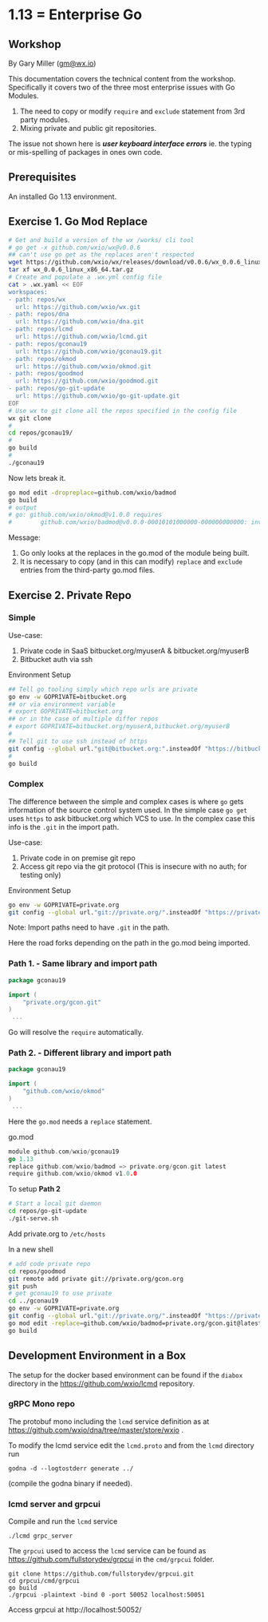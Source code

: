 # 1.13 = Enterprise Go
## Workshop

By Gary Miller
(gm@wx.io)

This documentation covers the technical content from the workshop.
Specifically it covers two of the three most enterprise issues with Go Modules.

1. The need to copy or modify `require` and `exclude` statement from 3rd party modules.
2. Mixing private and public git repositories.

The issue not shown here is **_user keyboard interface errors_** ie. the typing or mis-spelling of packages in ones own code.

## Prerequisites

An installed Go 1.13 environment.

## Exercise 1. Go Mod Replace


``` bash
# Get and build a version of the wx /works/ cli tool
# go get -x github.com/wxio/wx@v0.0.6
## can't use go get as the replaces aren't respected
wget https://github.com/wxio/wx/releases/download/v0.0.6/wx_0.0.6_linux_x86_64.tar.gz
tar xf wx_0.0.6_linux_x86_64.tar.gz
# Create and populate a .wx.yml config file
cat > .wx.yaml << EOF
workspaces:
- path: repos/wx
  url: https://github.com/wxio/wx.git
- path: repos/dna
  url: https://github.com/wxio/dna.git
- path: repos/lcmd
  url: https://github.com/wxio/lcmd.git
- path: repos/gconau19
  url: https://github.com/wxio/gconau19.git
- path: repos/okmod
  url: https://github.com/wxio/okmod.git
- path: repos/goodmod
  url: https://github.com/wxio/goodmod.git
- path: repos/go-git-update
  url: https://github.com/wxio/go-git-update.git
EOF
# Use wx to git clone all the repos specified in the config file
wx git clone
#
cd repos/gconau19/
#
go build
#
./gconau19

```

Now lets break it.

``` bash
go mod edit -dropreplace=github.com/wxio/badmod
go build
# output
# go: github.com/wxio/okmod@v1.0.0 requires
#        github.com/wxio/badmod@v0.0.0-00010101000000-000000000000: invalid version: unknown revision 000000000000
```

Message: 

1. Go only looks at the replaces in the go.mod of the module being built.
1. It is necessary to copy (and in this can modify) `replace` and `exclude` entries from the third-party go.mod files.

## Exercise 2. Private Repo

### Simple

Use-case:

1. Private code in SaaS bitbucket.org/myuserA & bitbucket.org/myuserB
1. Bitbucket auth via ssh

Environment Setup
``` bash
## Tell go tooling simply which repo urls are private
go env -w GOPRIVATE=bitbucket.org
## or via environment variable
# export GOPRIVATE=bitbucket.org
## or in the case of multiple differ repos
# export GOPRIVATE=bitbucket.org/myuserA,bitbucket.org/myuserB
#
## Tell git to use ssh instead of https
git config --global url."git@bitbucket.org:".insteadOf "https://bitbucket.org/"
#
go build
```

### Complex

The difference between the simple and complex cases is where `go` gets information of the source control system used. In the simple case `go get` uses `https` to ask bitbucket.org which VCS to use. In the complex case this info is the `.git` in the import path.

Use-case:

1. Private code in on premise git repo
1. Access git repo via the git protocol (This is insecure with no auth; for testing only)

Environment Setup
``` bash
go env -w GOPRIVATE=private.org
git config --global url."git://private.org/".insteadOf "https://private.org/"
```

Note: Import paths need to have `.git` in the path.

Here the road forks depending on the path in the go.mod being imported.

### Path 1. - Same library and import path 

``` go
package gconau19

import (
    "private.org/gcon.git"
)
 ...
```
Go will resolve the `require` automatically.

### Path 2. - Different library and import path 

``` go
package gconau19

import (
    "github.com/wxio/okmod"
)
 ...
```

Here the `go.mod` needs a `replace` statement.

go.mod
``` go
module github.com/wxio/gconau19
go 1.13
replace github.com/wxio/badmod => private.org/gcon.git latest
require github.com/wxio/okmod v1.0.0

```

To setup **Path 2** 

``` bash
# Start a local git daemon
cd repos/go-git-update
./git-serve.sh
```

Add private.org to `/etc/hosts`

In a new shell
``` bash
# add code private repo
cd repos/goodmod
git remote add private git://private.org/gcon.org
git push
# get gconau19 to use private
cd ../gconau19
go env -w GOPRIVATE=private.org
git config --global url."git://private.org/".insteadOf "https://private.org/"
go mod edit -replace=github.com/wxio/badmod=private.org/gcon.git@latest
go build
```

## Development Environment in a Box

The setup for the docker based environment can be found if the `diabox` directory in the https://github.com/wxio/lcmd repository.

### gRPC Mono repo

The protobuf mono including the `lcmd` service definition as at https://github.com/wxio/dna/tree/master/store/wxio .

To modify the lcmd service edit the `lcmd.proto` and from the `lcmd` directory run 

```
godna -d --logtostderr generate ../
```

(compile the godna binary if needed).

### lcmd server and grpcui


Compile and run the `lcmd` service

```
./lcmd grpc_server
```

The `grpcui` used to access the `lcmd` service can be found as https://github.com/fullstorydev/grpcui in the `cmd/grpcui` folder.

```
git clone https://github.com/fullstorydev/grpcui.git
cd grpcui/cmd/grpcui
go build
./grpcui -plaintext -bind 0 -port 50052 localhost:50051
```

Access grpcui at
http://localhost:50052/
